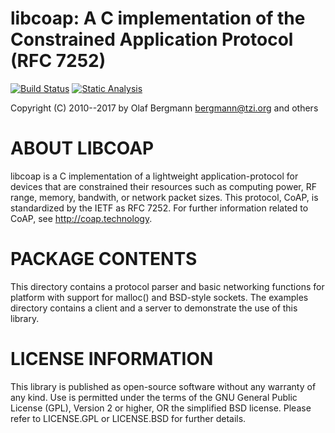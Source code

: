 # libcoap: A C implementation of the Constrained Application Protocol (RFC 7252)

[![Build Status](https://travis-ci.org/obgm/libcoap.svg?branch=master)](https://travis-ci.org/obgm/libcoap)
[![Static Analysis](https://scan.coverity.com/projects/10970/badge.svg?flat=1)](https://scan.coverity.com/projects/obgm-libcoap)

Copyright (C) 2010--2017 by Olaf Bergmann <bergmann@tzi.org> and others

ABOUT LIBCOAP
=============

libcoap is a C implementation of a lightweight application-protocol
for devices that are constrained their resources such as computing
power, RF range, memory, bandwith, or network packet sizes. This
protocol, CoAP, is standardized by the IETF as RFC 7252. For further
information related to CoAP, see <http://coap.technology>.

PACKAGE CONTENTS
================

This directory contains a protocol parser and basic networking
functions for platform with support for malloc() and BSD-style
sockets. The examples directory contains a client and a server to
demonstrate the use of this library. 

LICENSE INFORMATION
===================

This library is published as open-source software without any warranty
of any kind. Use is permitted under the terms of the GNU General
Public License (GPL), Version 2 or higher, OR the simplified BSD
license. Please refer to LICENSE.GPL or LICENSE.BSD for further
details.

